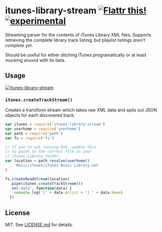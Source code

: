 # itunes-library-stream [![Flattr this!](https://api.flattr.com/button/flattr-badge-large.png)](https://flattr.com/submit/auto?user_id=hughskennedy&url=http://github.com/hughsk/itunes-library-stream&title=itunes-library-stream&description=hughsk/itunes-library-stream%20on%20GitHub&language=en_GB&tags=flattr,github,javascript&category=software)[![experimental](http://hughsk.github.io/stability-badges/dist/experimental.svg)](http://github.com/hughsk/stability-badges) #

Streaming parser for the contents of iTunes Library XML files. Supports
retrieving the complete library track listing, but playlist listings *aren't
complete yet*.

Should be useful for either ditching iTunes programatically or at least mucking
around with its data.

## Usage ##

[![itunes-library-stream](https://nodei.co/npm/itunes-library-stream.png?mini=true)](https://nodei.co/npm/itunes-library-stream)

### `itunes.createTrackStream()` ###

Creates a transform stream which takes raw XML data and spits out JSON objects
for each discovered track.

``` javascript
var itunes = require('itunes-library-stream')
var userhome = require('userhome')
var path = require('path')
var fs = require('fs')

// If you're not running OSX, update this
// to point to the correct file in your
// iTunes Library folder.
var location = path.resolve(userhome()
  , 'Music/iTunes/iTunes Music Library.xml'
)

fs.createReadStream(location)
  .pipe(itunes.createTrackStream())
  .on('data', function(data) {
    console.log('[' + data.Artist + '] ' + data.Name)
  })
```

## License ##

MIT. See [LICENSE.md](http://github.com/hughsk/itunes-library-stream/blob/master/LICENSE.md) for details.
